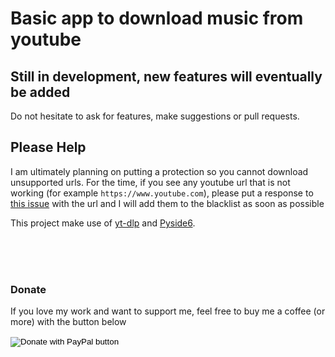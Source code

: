 # Basic app to download music from youtube

## Still in development, new features will eventually be added
Do not hesitate to ask for features, make suggestions or pull requests.

## Please Help

I am ultimately planning on putting a protection so you cannot download unsupported urls. 
For the time, if you see any youtube url that is not working (for example `https://www.youtube.com`), please put a response to <a href='https://github.com/Laggrif/Youtube_Download/issues/1'>this issue</a> with the url and I will add them to the blacklist as soon as possible


This project make use of <a href='https://github.com/yt-dlp/yt-dlp'>yt-dlp</a> and <a href='https://wiki.qt.io/Qt_for_Python'>Pyside6</a>.

<br>
<br>
<br>

### Donate

If you love my work and want to support me, feel free to buy me a coffee (or more) with the button below
<div>
<form action="https://www.paypal.com/donate" method="post" target="_top">
<input type="hidden" name="hosted_button_id" value="QU79XQ3CGUP74" />
<input type="image" src="https://www.paypalobjects.com/en_US/i/btn/btn_donate_SM.gif" border="0" name="submit" title="PayPal - The safer, easier way to pay online!" alt="Donate with PayPal button" />
<img alt="" border="0" src="https://www.paypal.com/en_CH/i/scr/pixel.gif" width="1" height="1" />
</form>
</div>
